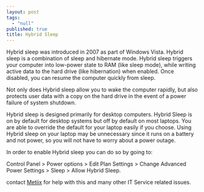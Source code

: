 ```yaml
---
layout: post
tags: 
  - "null"
published: true
title: Hybrid Sleep
---
```


Hybrid sleep was introduced in 2007 as part of Windows Vista.  Hybrid sleep is a combination of sleep and hibernate mode.  Hybrid sleep triggers your computer into low-power state to RAM (like sleep mode), while writing active data to the hard drive (like hibernation) when enabled. Once disabled, you can resume the computer quickly from sleep.
 
Not only does Hybrid sleep allow you to wake the computer rapidly, but also protects user data with a copy on the hard drive in the event of a power failure of system shutdown.
 
Hybrid sleep is designed primarily for desktop computers.  Hybrid Sleep is on by default for desktop systems but off by default on most laptops.  You are able to override the default for your laptop easily if you choose.  Using Hybrid sleep on your laptop may be unnecessary since it runs on a battery and not power, so you will not have to worry about a power outage.
 
In order to enable Hybrid sleep you can do so by going to:

Control Panel > Power options > Edit Plan Settings > Change Advanced Power Settings > Sleep > Allow Hybrid Sleep.

contact [Metiix](http://www.metiix.com) for help with this and many other IT Service related issues.
